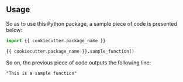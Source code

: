 ## Usage

So as to use this Python package, a sample piece of code is presented below:

```python
import {{ cookiecutter.package_name }}

{{ cookiecutter.package_name }}.sample_function()
```

So on, the previous piece of code outputs the following line:

```{r, engine='python', count_lines}
"This is a sample function"
```
